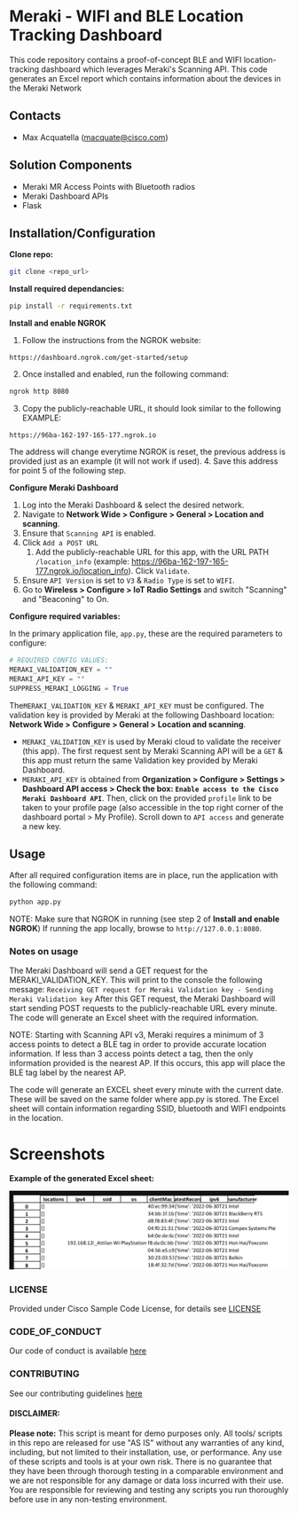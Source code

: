# Meraki - WIFI and BLE Location Tracking Dashboard

This code repository contains a proof-of-concept BLE and WIFI location-tracking dashboard which leverages Meraki's Scanning API.
This code generates an Excel report which contains information about the devices in the Meraki Network 

## Contacts
* Max Acquatella (macquate@cisco.com)

## Solution Components
* Meraki MR Access Points with Bluetooth radios
* Meraki Dashboard APIs
* Flask

## Installation/Configuration

**Clone repo:**
```bash
git clone <repo_url>
```

**Install required dependancies:**
```bash
pip install -r requirements.txt
```

**Install and enable NGROK**
1. Follow the instructions from the NGROK website: 
```http
https://dashboard.ngrok.com/get-started/setup
```
2. Once installed and enabled, run the following command: 
```bash
ngrok http 8080
```
3. Copy the publicly-reachable URL, it should look similar to the following EXAMPLE: 
```http 
https://96ba-162-197-165-177.ngrok.io
```
The address will change everytime NGROK is reset, the previous address is provided just as an example (it will not work if used). 
4. Save this address for point 5 of the following step.

**Configure Meraki Dashboard**

1. Log into the Meraki Dashboard & select the desired network.
2. Navigate to **Network Wide > Configure > General > Location and scanning**.
3. Ensure that `Scanning API` is enabled. 
4. Click `Add a POST URL`
   1. Add the publicly-reachable URL for this app, with the URL PATH `/location_info` (example: https://96ba-162-197-165-177.ngrok.io/location_info). Click `Validate`.
5. Ensure `API Version` is set to `V3` & `Radio Type` is set to `WIFI`.
6. Go to **Wireless > Configure > IoT Radio Settings** and switch "Scanning" and "Beaconing" to On.


**Configure required variables:**

In the primary application file, `app.py`, these are the required parameters to configure:
```python
# REQUIRED CONFIG VALUES:
MERAKI_VALIDATION_KEY = ""
MERAKI_API_KEY = ""
SUPPRESS_MERAKI_LOGGING = True
```

The`MERAKI_VALIDATION_KEY` & `MERAKI_API_KEY` must be configured. The validation key is provided by Meraki at the following Dashboard location: **Network Wide > Configure > General > Location and scanning**. 
 - `MERAKI_VALIDATION_KEY` is used by Meraki cloud to validate the receiver (this app). The first request sent by Meraki Scanning API will be a `GET` & this app must return the same Validation key provided by Meraki Dashboard.
 - `MERAKI_API_KEY` is obtained from **Organization > Configure > Settings > Dashboard API access > Check the box: `Enable access to the Cisco Meraki Dashboard API`**. Then, click on the provided `profile` link to be taken to your profile page (also accessible in the top right corner of the dashboard portal > My Profile). Scroll down to `API access` and generate a new key. 
 

## Usage

After all required configuration items are in place, run the application with the following command:

```bash
python app.py
```
NOTE: Make sure that NGROK in running (see step 2 of **Install and enable NGROK**)
If running the app locally, browse to `http://127.0.0.1:8080`. 

### **Notes on usage**

The Meraki Dashboard will send a GET request for the MERAKI_VALIDATION_KEY. This will print to the console the following message: `Receiving GET request for Meraki Validation key - Sending Meraki Validation key`
After this GET request, the Meraki Dashboard will start sending POST requests to the publicly-reachable URL every minute. The code will generate an Excel sheet with the required information.

NOTE:
Starting with Scanning API v3, Meraki requires a minimum of 3 access points to detect a BLE tag in order to provide accurate location information. If less than 3 access points detect a tag, then the only information provided is the nearest AP. If this occurs, this app will place the BLE tag label by the nearest AP.

The code will generate an EXCEL sheet every minute with the current date. These will be saved on the same folder where app.py is stored. The Excel sheet will contain information regarding SSID, bluetooth and WIFI endpoints in the location.

# Screenshots

**Example of the generated Excel sheet:**

![/IMAGES/example_excel.png](/IMAGES/example_excel.png)



### LICENSE

Provided under Cisco Sample Code License, for details see [LICENSE](LICENSE.md)

### CODE_OF_CONDUCT

Our code of conduct is available [here](CODE_OF_CONDUCT.md)

### CONTRIBUTING

See our contributing guidelines [here](CONTRIBUTING.md)

#### DISCLAIMER:
<b>Please note:</b> This script is meant for demo purposes only. All tools/ scripts in this repo are released for use "AS IS" without any warranties of any kind, including, but not limited to their installation, use, or performance. Any use of these scripts and tools is at your own risk. There is no guarantee that they have been through thorough testing in a comparable environment and we are not responsible for any damage or data loss incurred with their use.
You are responsible for reviewing and testing any scripts you run thoroughly before use in any non-testing environment.